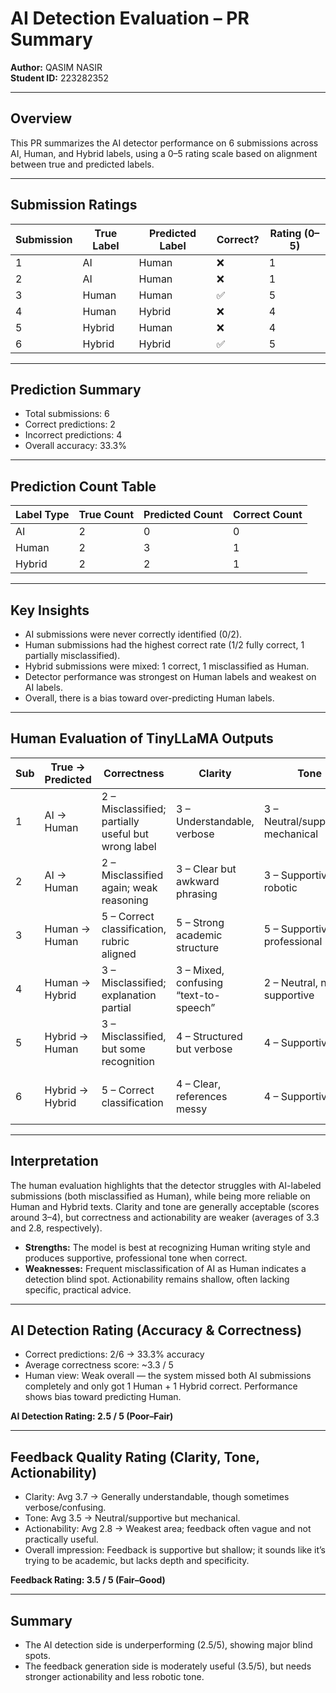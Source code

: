 # AI Detection Evaluation – PR Summary  
**Author:** QASIM NASIR  
**Student ID:** 223282352  

---

## Overview  
This PR summarizes the AI detector performance on 6 submissions across AI, Human, and Hybrid labels, using a 0–5 rating scale based on alignment between true and predicted labels.  

---

## Submission Ratings  

| Submission | True Label | Predicted Label | Correct? | Rating (0–5) |
|------------|------------|-----------------|----------|--------------|
| 1          | AI         | Human           | ❌       | 1            |
| 2          | AI         | Human           | ❌       | 1            |
| 3          | Human      | Human           | ✅       | 5            |
| 4          | Human      | Hybrid          | ❌       | 4            |
| 5          | Hybrid     | Human           | ❌       | 4            |
| 6          | Hybrid     | Hybrid          | ✅       | 5            |

---

## Prediction Summary  
- Total submissions: 6  
- Correct predictions: 2  
- Incorrect predictions: 4  
- Overall accuracy: 33.3%  

---

## Prediction Count Table  

| Label Type | True Count | Predicted Count | Correct Count |
|------------|------------|-----------------|---------------|
| AI         | 2          | 0               | 0             |
| Human      | 2          | 3               | 1             |
| Hybrid     | 2          | 2               | 1             |

---

## Key Insights  
- AI submissions were never correctly identified (0/2).  
- Human submissions had the highest correct rate (1/2 fully correct, 1 partially misclassified).  
- Hybrid submissions were mixed: 1 correct, 1 misclassified as Human.  
- Detector performance was strongest on Human labels and weakest on AI labels.  
- Overall, there is a bias toward over-predicting Human labels.  

---

## Human Evaluation of TinyLLaMA Outputs  

| Sub | True → Predicted | Correctness | Clarity | Tone | Actionability | Final Rating |
|-----|------------------|-------------|---------|------|---------------|--------------|
| 1   | AI → Human       | 2 – Misclassified; partially useful but wrong label | 3 – Understandable, verbose | 3 – Neutral/supportive, mechanical | 2 – Vague advice | 2.5 / 5 |
| 2   | AI → Human       | 2 – Misclassified again; weak reasoning | 3 – Clear but awkward phrasing | 3 – Supportive but robotic | 2 – Mentions bias mitigation, not specific | 2.5 / 5 |
| 3   | Human → Human    | 5 – Correct classification, rubric aligned | 5 – Strong academic structure | 5 – Supportive and professional | 5 – Clear, concrete advice | 5 / 5 |
| 4   | Human → Hybrid   | 3 – Misclassified; explanation partial | 3 – Mixed, confusing “text-to-speech” | 2 – Neutral, not supportive | 1 – No meaningful next steps | 2.25 / 5 |
| 5   | Hybrid → Human   | 3 – Misclassified, but some recognition | 4 – Structured but verbose | 4 – Supportive | 3 – Shallow strategies | 3.5 / 5 |
| 6   | Hybrid → Hybrid  | 5 – Correct classification | 4 – Clear, references messy | 4 – Supportive | 4 – Concrete, reflective suggestions | 4.25 / 5 |

---

## Interpretation  
The human evaluation highlights that the detector struggles with AI-labeled submissions (both misclassified as Human), while being more reliable on Human and Hybrid texts. Clarity and tone are generally acceptable (scores around 3–4), but correctness and actionability are weaker (averages of 3.3 and 2.8, respectively).  

- **Strengths:** The model is best at recognizing Human writing style and produces supportive, professional tone when correct.  
- **Weaknesses:** Frequent misclassification of AI as Human indicates a detection blind spot. Actionability remains shallow, often lacking specific, practical advice.  

---

## AI Detection Rating (Accuracy & Correctness)  
- Correct predictions: 2/6 → 33.3% accuracy  
- Average correctness score: ~3.3 / 5  
- Human view: Weak overall — the system missed both AI submissions completely and only got 1 Human + 1 Hybrid correct. Performance shows bias toward predicting Human.  

**AI Detection Rating: 2.5 / 5 (Poor–Fair)**  

---

## Feedback Quality Rating (Clarity, Tone, Actionability)  
- Clarity: Avg 3.7 → Generally understandable, though sometimes verbose/confusing.  
- Tone: Avg 3.5 → Neutral/supportive but mechanical.  
- Actionability: Avg 2.8 → Weakest area; feedback often vague and not practically useful.  
- Overall impression: Feedback is supportive but shallow; it sounds like it’s trying to be academic, but lacks depth and specificity.  

**Feedback Rating: 3.5 / 5 (Fair–Good)**  

---

## Summary  
- The AI detection side is underperforming (2.5/5), showing major blind spots.  
- The feedback generation side is moderately useful (3.5/5), but needs stronger actionability and less robotic tone.  
